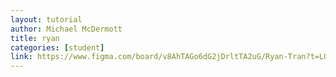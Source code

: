```yaml
---
layout: tutorial
author: Michael McDermott
title: ryan
categories: [student]
link: https://www.figma.com/board/v8AhTAGo6dG2jDrltTA2uG/Ryan-Tran?t=LQVG4GeVnt8ElkaJ-1
---
```

